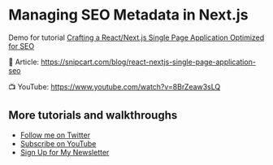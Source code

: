 # Managing SEO Metadata in Next.js

Demo for tutorial [Crafting a React/Next.js Single Page Application Optimized for SEO](https://snipcart.com/blog/react-nextjs-single-page-application-seo)

📝 Article: https://snipcart.com/blog/react-nextjs-single-page-application-seo

📺 YouTube: https://www.youtube.com/watch?v=8BrZeaw3sLQ

## More tutorials and walkthroughs
* [Follow me on Twitter](https://twitter.com/colbyfayock)
* [Subscribe on YouTube](https://www.youtube.com/colbyfayock)
* [Sign Up for My Newsletter](https://colbyfayock.com/newsletter)
